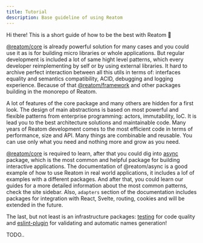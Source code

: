 ```yaml
---
title: Tutorial
description: Base guideline of using Reatom
---
```


Hi there! This is a short guide of how to be the best with Reatom 🤗

[@reatom/core](/core) is already powerful solution for many cases and you could use it as is for building micro libraries or whole applications. But regular development is included a lot of same hight level patterns, which every developer reimplementing by self or by using external libraries. It hard to archive perfect interaction between all this utils in terms of: interfaces equality and semantics compatibility, ACID, debugging and logging experience. Because of that [@reatom/framework](/package/framework) and other packages building in the monorepo of Reatom.

A lot of features of the core package and many others are hidden for a first look. The design of main abstractions is based on most powerful and flexible patterns from enterprise programming: actors, immutability, IoC. It is lead you to the best architecture solutions and maintainable code. Many years of Reatom development comes to the most efficient code in terms of performance, size and API. Many things are combinable and reusable. You can use only what you need and nothing more and grow as you need.

[@reatom/core](/core) is required to learn, after that you could dig into [async](/package/async) package, which is the most common and helpful package for building interactive applications. The documentation of @reatom/async is a good example of how to use Reatom in real world applications, it includes a lof of examples with a different packages. And after that, you could learn our guides for a more detailed information about the most common patterns, check the site sidebar. Also, `adapters` section of the documentation includes packages for integration with React, Svelte, routing, cookies and will be extended in the future.

The last, but not least is an infrastructure packages: [testing](/package/testing) for code quality and [eslint-plugin](/package/eslint-plugin) for validating and automatic names generation!

TODO..

<!--
Plan:

- Search component
- https://codesandbox.io/s/reatom-react-search-component-l4pe8q?file=/src/App.tsx
- index.tsx `createCtx`
- search input, fetch handler
- results
- loading
- tip atom (computed)
- `ctx.subscribe(console.log)`
- `ctx.get` for results and loading
- search controller
- framework `onUpdate`
- `connectLogger`
- `reatomAsync`
- `useAtom(ctx => ctx.spy(pendingAtom) > 0)`
- `withDataAtom` decorator -> operator
- `withAbort`
- debounce
- `withRetry` on 429
- testing
-->
